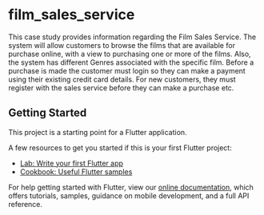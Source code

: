 # film_sales_service

This case study provides information regarding the Film Sales Service. The system will allow customers to browse the films that are available for purchase online, with a view to purchasing one or more of the films. Also, the system has different Genres associated with the specific film. Before a purchase is made the customer must login so they can make a payment using their existing credit card details. For new customers, they must register with the sales service before they can make a purchase etc.

## Getting Started

This project is a starting point for a Flutter application.

A few resources to get you started if this is your first Flutter project:

- [Lab: Write your first Flutter app](https://flutter.dev/docs/get-started/codelab)
- [Cookbook: Useful Flutter samples](https://flutter.dev/docs/cookbook)

For help getting started with Flutter, view our
[online documentation](https://flutter.dev/docs), which offers tutorials,
samples, guidance on mobile development, and a full API reference.
